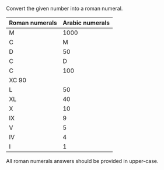 Convert the given number into a roman numeral.

|Roman numerals	|Arabic numerals|
|----| --- |
|M	|1000|
|C|M|90|
|D	|50|
|C|D|400|
|C	|100|
| XC	90|
| L	|50|
XL	|40|
X	|10|
| IX	|9|
| V	|5|
| IV	|4|
| I	|1|

All roman numerals answers should be provided in upper-case.

